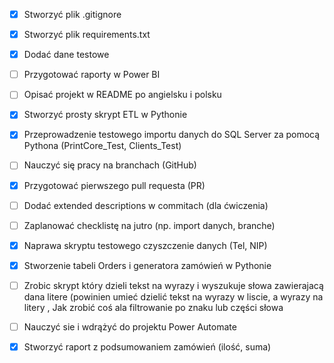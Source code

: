- [x] Stworzyć plik .gitignore
- [x] Stworzyć plik requirements.txt
- [x] Dodać dane testowe
- [ ] Przygotować raporty w Power BI
- [ ] Opisać projekt w README po angielsku i polsku
- [x] Stworzyć prosty skrypt ETL w Pythonie
- [x] Przeprowadzenie testowego importu danych do SQL Server za pomocą Pythona (PrintCore_Test, Clients_Test)
- [ ] Nauczyć się pracy na branchach (GitHub)
- [x] Przygotować pierwszego pull requesta (PR)
- [ ] Dodać extended descriptions w commitach (dla ćwiczenia)
- [ ] Zaplanować checklistę na jutro (np. import danych, branche)
- [x] Naprawa skryptu testowego czyszczenie danych (Tel, NIP)
- [x] Stworzenie tabeli Orders i generatora zamówień w Pythonie
- [ ] Zrobic skrypt który dzieli tekst na wyrazy i wyszukuje słowa zawierajacą dana litere (powinien umieć dzielić tekst na wyrazy w liscie, a wyrazy na litery , Jak zrobić coś ala filtrowanie po znaku lub części słowa
- [ ] Nauczyć sie i wdrążyć do projektu Power Automate
- [x] Stworzyć raport z podsumowaniem zamówień (ilość, suma)




